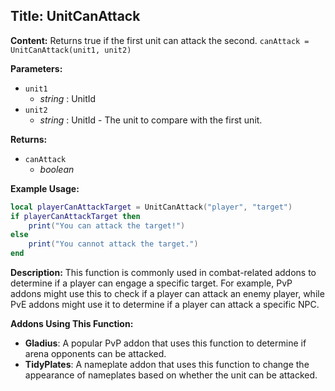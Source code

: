 ## Title: UnitCanAttack

**Content:**
Returns true if the first unit can attack the second.
`canAttack = UnitCanAttack(unit1, unit2)`

**Parameters:**
- `unit1`
  - *string* : UnitId
- `unit2`
  - *string* : UnitId - The unit to compare with the first unit.

**Returns:**
- `canAttack`
  - *boolean*

**Example Usage:**
```lua
local playerCanAttackTarget = UnitCanAttack("player", "target")
if playerCanAttackTarget then
    print("You can attack the target!")
else
    print("You cannot attack the target.")
end
```

**Description:**
This function is commonly used in combat-related addons to determine if a player can engage a specific target. For example, PvP addons might use this to check if a player can attack an enemy player, while PvE addons might use it to determine if a player can attack a specific NPC.

**Addons Using This Function:**
- **Gladius**: A popular PvP addon that uses this function to determine if arena opponents can be attacked.
- **TidyPlates**: A nameplate addon that uses this function to change the appearance of nameplates based on whether the unit can be attacked.
